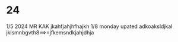 # 24
1/5 2024
MR KAK jkahfjahjhfhajkh
1/8 monday upated adkoaksldjkal jklsmnbgvth8==>=jfkemsndkjahjdhja